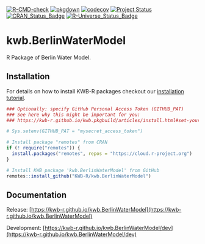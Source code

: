 [![R-CMD-check](https://github.com/KWB-R/kwb.BerlinWaterModel/workflows/R-CMD-check/badge.svg)](https://github.com/KWB-R/kwb.BerlinWaterModel/actions?query=workflow%3AR-CMD-check)
[![pkgdown](https://github.com/KWB-R/kwb.BerlinWaterModel/workflows/pkgdown/badge.svg)](https://github.com/KWB-R/kwb.BerlinWaterModel/actions?query=workflow%3Apkgdown)
[![codecov](https://codecov.io/github/KWB-R/kwb.BerlinWaterModel/branch/main/graphs/badge.svg)](https://codecov.io/github/KWB-R/kwb.BerlinWaterModel)
[![Project Status](https://img.shields.io/badge/lifecycle-experimental-orange.svg)](https://www.tidyverse.org/lifecycle/#experimental)
[![CRAN_Status_Badge](https://www.r-pkg.org/badges/version/kwb.BerlinWaterModel)]()
[![R-Universe_Status_Badge](https://kwb-r.r-universe.dev/badges/kwb.BerlinWaterModel)](https://kwb-r.r-universe.dev/)

# kwb.BerlinWaterModel

R Package of Berlin Water Model.

## Installation

For details on how to install KWB-R packages checkout our [installation tutorial](https://kwb-r.github.io/kwb.pkgbuild/articles/install.html).

```r
### Optionally: specify GitHub Personal Access Token (GITHUB_PAT)
### See here why this might be important for you:
### https://kwb-r.github.io/kwb.pkgbuild/articles/install.html#set-your-github_pat

# Sys.setenv(GITHUB_PAT = "mysecret_access_token")

# Install package "remotes" from CRAN
if (! require("remotes")) {
  install.packages("remotes", repos = "https://cloud.r-project.org")
}

# Install KWB package 'kwb.BerlinWaterModel' from GitHub
remotes::install_github("KWB-R/kwb.BerlinWaterModel")
```

## Documentation

Release: [https://kwb-r.github.io/kwb.BerlinWaterModel](https://kwb-r.github.io/kwb.BerlinWaterModel)

Development: [https://kwb-r.github.io/kwb.BerlinWaterModel/dev](https://kwb-r.github.io/kwb.BerlinWaterModel/dev)
